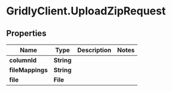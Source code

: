 # GridlyClient.UploadZipRequest

## Properties

Name | Type | Description | Notes
------------ | ------------- | ------------- | -------------
**columnId** | **String** |  | 
**fileMappings** | **String** |  | 
**file** | **File** |  | 


